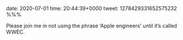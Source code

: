 date: 2020-07-01
time: 20:44:39+0000
tweet: 1278429331652575232
%%%

Please join me in not using the phrase ‘Apple engineers’ until it’s called WWEC.
